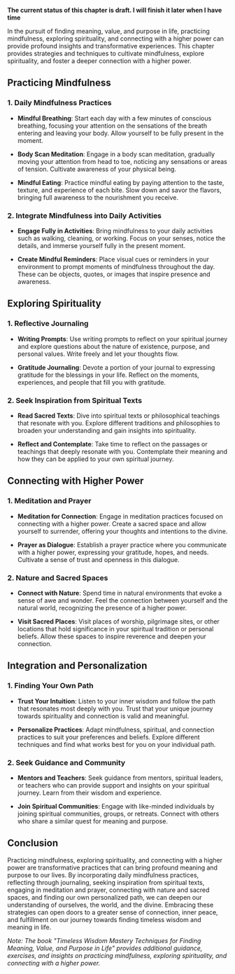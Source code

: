 **The current status of this chapter is draft. I will finish it later when I have time**

In the pursuit of finding meaning, value, and purpose in life, practicing mindfulness, exploring spirituality, and connecting with a higher power can provide profound insights and transformative experiences. This chapter provides strategies and techniques to cultivate mindfulness, explore spirituality, and foster a deeper connection with a higher power.

Practicing Mindfulness
----------------------

### 1. Daily Mindfulness Practices

* **Mindful Breathing**: Start each day with a few minutes of conscious breathing, focusing your attention on the sensations of the breath entering and leaving your body. Allow yourself to be fully present in the moment.

* **Body Scan Meditation**: Engage in a body scan meditation, gradually moving your attention from head to toe, noticing any sensations or areas of tension. Cultivate awareness of your physical being.

* **Mindful Eating**: Practice mindful eating by paying attention to the taste, texture, and experience of each bite. Slow down and savor the flavors, bringing full awareness to the nourishment you receive.

### 2. Integrate Mindfulness into Daily Activities

* **Engage Fully in Activities**: Bring mindfulness to your daily activities such as walking, cleaning, or working. Focus on your senses, notice the details, and immerse yourself fully in the present moment.

* **Create Mindful Reminders**: Place visual cues or reminders in your environment to prompt moments of mindfulness throughout the day. These can be objects, quotes, or images that inspire presence and awareness.

Exploring Spirituality
----------------------

### 1. Reflective Journaling

* **Writing Prompts**: Use writing prompts to reflect on your spiritual journey and explore questions about the nature of existence, purpose, and personal values. Write freely and let your thoughts flow.

* **Gratitude Journaling**: Devote a portion of your journal to expressing gratitude for the blessings in your life. Reflect on the moments, experiences, and people that fill you with gratitude.

### 2. Seek Inspiration from Spiritual Texts

* **Read Sacred Texts**: Dive into spiritual texts or philosophical teachings that resonate with you. Explore different traditions and philosophies to broaden your understanding and gain insights into spirituality.

* **Reflect and Contemplate**: Take time to reflect on the passages or teachings that deeply resonate with you. Contemplate their meaning and how they can be applied to your own spiritual journey.

Connecting with Higher Power
----------------------------

### 1. Meditation and Prayer

* **Meditation for Connection**: Engage in meditation practices focused on connecting with a higher power. Create a sacred space and allow yourself to surrender, offering your thoughts and intentions to the divine.

* **Prayer as Dialogue**: Establish a prayer practice where you communicate with a higher power, expressing your gratitude, hopes, and needs. Cultivate a sense of trust and openness in this dialogue.

### 2. Nature and Sacred Spaces

* **Connect with Nature**: Spend time in natural environments that evoke a sense of awe and wonder. Feel the connection between yourself and the natural world, recognizing the presence of a higher power.

* **Visit Sacred Places**: Visit places of worship, pilgrimage sites, or other locations that hold significance in your spiritual tradition or personal beliefs. Allow these spaces to inspire reverence and deepen your connection.

Integration and Personalization
-------------------------------

### 1. Finding Your Own Path

* **Trust Your Intuition**: Listen to your inner wisdom and follow the path that resonates most deeply with you. Trust that your unique journey towards spirituality and connection is valid and meaningful.

* **Personalize Practices**: Adapt mindfulness, spiritual, and connection practices to suit your preferences and beliefs. Explore different techniques and find what works best for you on your individual path.

### 2. Seek Guidance and Community

* **Mentors and Teachers**: Seek guidance from mentors, spiritual leaders, or teachers who can provide support and insights on your spiritual journey. Learn from their wisdom and experience.

* **Join Spiritual Communities**: Engage with like-minded individuals by joining spiritual communities, groups, or retreats. Connect with others who share a similar quest for meaning and purpose.

Conclusion
----------

Practicing mindfulness, exploring spirituality, and connecting with a higher power are transformative practices that can bring profound meaning and purpose to our lives. By incorporating daily mindfulness practices, reflecting through journaling, seeking inspiration from spiritual texts, engaging in meditation and prayer, connecting with nature and sacred spaces, and finding our own personalized path, we can deepen our understanding of ourselves, the world, and the divine. Embracing these strategies can open doors to a greater sense of connection, inner peace, and fulfillment on our journey towards finding timeless wisdom and meaning in life.

*Note: The book "Timeless Wisdom Mastery Techniques for Finding Meaning, Value, and Purpose in Life" provides additional guidance, exercises, and insights on practicing mindfulness, exploring spirituality, and connecting with a higher power.*
